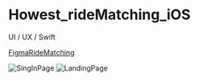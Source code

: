 # Howest_rideMatching_iOS
UI / UX / Swift

[FigmaRideMatching](https://www.figma.com/file/Z2lqCEZEPI9QClay64gOrm/Howest-Opdracht?node-id=0%3A1)

![SingInPage](/Sign-InPage.png)
![LandingPage](/LandingPage.png)
